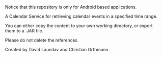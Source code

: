 Notice that this repository is only for Android based applications. 

A Calendar Service for retrieving calendar events in a specified time range.

You can either copy the content to your own working directory, or export them to a .JAR file.

Please do not delete the references.

Created by David Laundav and Christian Orthmann.
